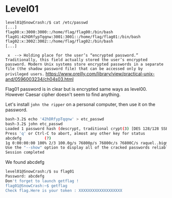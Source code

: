 # Level01

```bash
level01@SnowCrash:/$ cat /etc/passwd
[...]
flag00:x:3000:3000::/home/flag/flag00:/bin/bash
flag01:42hDRfypTqqnw:3001:3001::/home/flag/flag01:/bin/bash
flag02:x:3002:3002::/home/flag/flag02:/bin/bash
[...]
```

` x  --> Holding place for the user’s “encrypted password.” Traditionally, this field actually stored the user’s encrypted password. Modern Unix systems store encrypted passwords in a separate file (the shadow password file) that can be accessed only by privileged users.`
https://www.oreilly.com/library/view/practical-unix-and/0596003234/ch04s03.html

Flag01 password is in clear but is encrypted same ways as level00. However Caesar cipher doesn't seem to find anything.

Let's install `john the ripper` on a personal computer, then use it on the password.
```bash
bash-3.2$ echo '42hDRfypTqqnw' > etc_passwd
bash-3.2$ john etc_passwd
Loaded 1 password hash (descrypt, traditional crypt(3) [DES 128/128 SSE2])
Press 'q' or Ctrl-C to abort, almost any other key for status
abcdefg          (?)
1g 0:00:00:00 100% 2/3 100.0g/s 76800p/s 76800c/s 76800C/s raquel..bigman
Use the "--show" option to display all of the cracked passwords reliably
Session completed
```
We found abcdefg

```bash
level01@SnowCrash:/$ su flag01
Password: abcdefg
Don't forget to launch getflag !
flag01@SnowCrash:~$ getflag
Check flag.Here is your token : XXXXXXXXXXXXXXXXXXX
```
